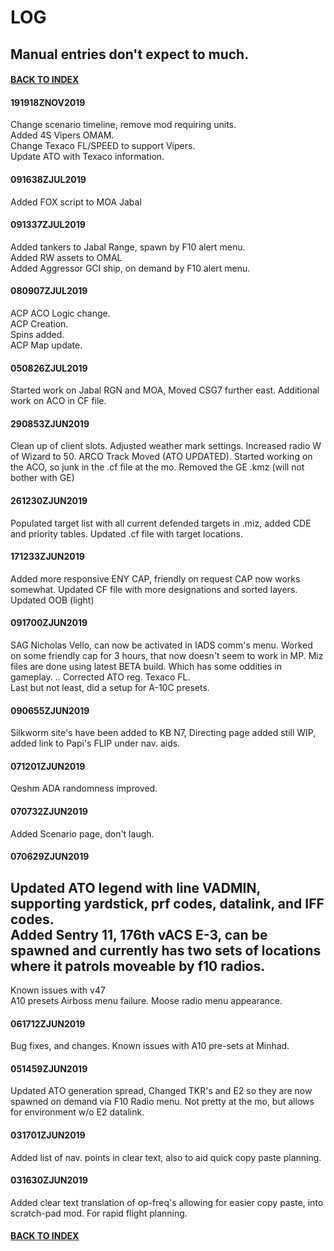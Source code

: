 # LOG
## Manual entries don't expect to much.

#### [BACK TO INDEX](https://daviddcs.github.io/nsst/) 

#### 191918ZNOV2019
Change scenario timeline, remove mod requiring units.  
Added 4S Vipers OMAM.  
Change Texaco FL/SPEED to support Vipers.  
Update ATO with Texaco information.  

#### 091638ZJUL2019
Added FOX script to MOA Jabal  

#### 091337ZJUL2019
Added tankers to Jabal Range, spawn by F10 alert menu.  
Added RW assets to OMAL  
Added Aggressor GCI ship, on demand by F10 alert menu.

#### 080907ZJUL2019
ACP ACO Logic change.  
ACP Creation.  
Spins added.  
ACP Map update.  

#### 050826ZJUL2019
Started work on Jabal RGN and MOA, Moved CSG7 further east.  Additional work on ACO in CF file.

#### 290853ZJUN2019
Clean up of client slots.  Adjusted weather mark settings.  Increased radio W of Wizard to 50.  ARCO Track Moved (ATO UPDATED).  Started working on the ACO, so junk in the .cf file at the mo.  Removed the GE .kmz (will not bother with GE)

#### 261230ZJUN2019
Populated target list with all current defended targets in .miz, added CDE and priority tables.  Updated .cf file with target locations.

#### 171233ZJUN2019
Added more responsive ENY CAP, friendly on request CAP now works somewhat. Updated CF file with more designations and sorted layers. Updated OOB (light)

#### 091700ZJUN2019
SAG Nicholas Vello, can now be activated in IADS comm's menu. Worked on some friendly cap for 3 hours, that now doesn't seem to work in MP.
Miz files are done using latest BETA build. Which has some oddities in gameplay. ..
Corrected ATO reg. Texaco FL.  
Last but not least, did a setup for A-10C presets.

#### 090655ZJUN2019
Silkworm site's have been added to KB N7, Directing page added still WIP, added link to Papi's FLIP under nav. aids.

#### 071201ZJUN2019
Qeshm ADA randomness improved.

#### 070732ZJUN2019
Added Scenario page, don't laugh.

#### 070629ZJUN2019
Updated ATO legend with line VADMIN, supporting yardstick, prf codes, datalink, and IFF codes.  
Added Sentry 11, 176th vACS E-3, can be spawned and currently has two sets of locations where it patrols moveable by f10 radios.
--
Known issues with v47  
A10 presets
Airboss menu failure.
Moose radio menu appearance.


#### 061712ZJUN2019
Bug fixes, and changes.
Known issues with A10 pre-sets at Minhad.

#### 051459ZJUN2019
Updated ATO generation spread, Changed TKR's and E2 so they are now spawned on demand via F10 Radio menu.
Not pretty at the mo, but allows for environment w/o E2 datalink.

#### 031701ZJUN2019
Added list of nav. points in clear text, also to aid quick copy paste planning.

#### 031630ZJUN2019
Added clear text translation of op-freq's allowing for easier copy paste, into scratch-pad mod. For rapid flight planning.

#### [BACK TO INDEX](https://daviddcs.github.io/nsst/) 
